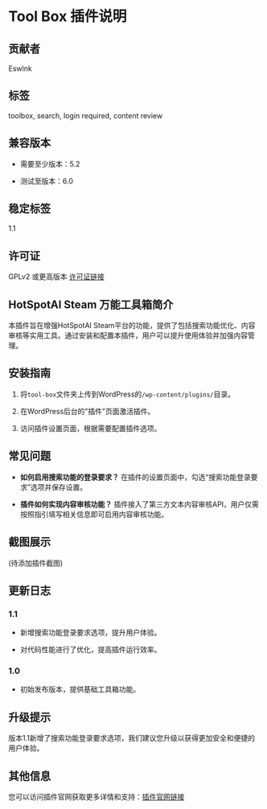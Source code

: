 # Tool Box 插件说明

## 贡献者
Eswlnk

## 标签
toolbox, search, login required, content review

## 兼容版本

- 需要至少版本：5.2

- 测试至版本：6.0

## 稳定标签

1.1

## 许可证
GPLv2 或更高版本
[许可证链接](https://www.gnu.org/licenses/gpl-2.0.html)

## HotSpotAI Steam 万能工具箱简介

本插件旨在增强HotSpotAI Steam平台的功能，提供了包括搜索功能优化、内容审核等实用工具。通过安装和配置本插件，用户可以提升使用体验并加强内容管理。

## 安装指南


1. 将`tool-box`文件夹上传到WordPress的`/wp-content/plugins/`目录。

2. 在WordPress后台的"插件"页面激活插件。

3. 访问插件设置页面，根据需要配置插件选项。

## 常见问题


- **如何启用搜索功能的登录要求？**
  在插件的设置页面中，勾选“搜索功能登录要求”选项并保存设置。


- **插件如何实现内容审核功能？**
  插件接入了第三方文本内容审核API，用户仅需按照指引填写相关信息即可启用内容审核功能。

## 截图展示
(待添加插件截图)

## 更新日志

### 1.1

- 新增搜索功能登录要求选项，提升用户体验。

- 对代码性能进行了优化，提高插件运行效率。

### 1.0

- 初始发布版本，提供基础工具箱功能。

## 升级提示

版本1.1新增了搜索功能登录要求选项，我们建议您升级以获得更加安全和便捷的用户体验。

## 其他信息

您可以访问插件官网获取更多详情和支持：[插件官网链接](https://blog.eswlnk.com/toolbox)
